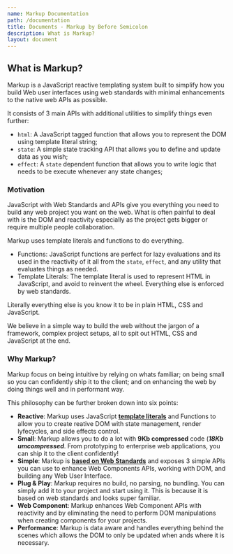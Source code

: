 ```yaml
---
name: Markup Documentation
path: /documentation
title: Documents - Markup by Before Semicolon
description: What is Markup?
layout: document
---
```


## What is Markup?

Markup is a JavaScript reactive templating system built to simplify how you build Web user interfaces using web standards with minimal enhancements to the native web APIs as possible.

It consists of 3 main APIs with additional utilities to simplify things even further:

-   `html`: A JavaScript tagged function that allows you to represent the DOM using template literal string;
-   `state`: A simple state tracking API that allows you to define and update data as you wish;
-   `effect`: A `state` dependent function that allows you to write logic that needs to be execute whenever any state changes;

### Motivation

JavaScript with Web Standards and APIs give you everything you need to build any web project you want on the web. What is often painful to deal with is the DOM and reactivity especially as the project gets bigger or require multiple people collaboration.

Markup uses template literals and functions to do everything.

-   Functions: JavaScript functions are perfect for lazy evaluations and its used in the reactivity of it all from the `state`, `effect`, and any utility that evaluates things as needed.
-   Template Literals: The template literal is used to represent HTML in JavaScript, and avoid to reinvent the wheel. Everything else is enforced by web standards.

Literally everything else is you know it to be in plain HTML, CSS and JavaScript.

We believe in a simple way to build the web without the jargon of a framework, complex project setups, all to spit out HTML, CSS and JavaScript at the end.

### Why Markup?

Markup focus on being intuitive by relying on whats familiar; on being small so you can confidently ship it to the client; and on enhancing the web by doing things well and in performant way.

This philosophy can be further broken down into six points:

-   **Reactive**:
    Markup uses JavaScript **[template literals](https://developer.mozilla.org/en-US/docs/Web/JavaScript/Reference/Template_literals)** and Functions to allow you to create reative DOM with state management, render lyfecycles, and side effects control.
-   **Small**:
    Markup allows you to do a lot with **9Kb compressed** code (**_18Kb umcompressed_**. From prototyping to enterprise web applications, you can ship it to the client confidently!
-   **Simple**:
    Markup is **[based on Web Standards](https://www.w3.org/standards/)** and exposes 3 simple APIs you can use to enhance Web Components APIs, working with DOM, and building any Web User Interface.
-   **Plug & Play**:
    Markup requires no build, no parsing, no bundling. You can simply add it to your project and start using it. This is because it is based on web standards and looks super familiar.
-   **Web Component**:
    Markup enhances Web Component APIs with reactivity and by eliminating the need to perform DOM manipulations when creating components for your projects.
-   **Performance**:
    Markup is data aware and handles everything behind the scenes which allows the DOM to only be updated when ands where it is necessary.
